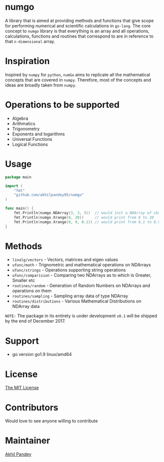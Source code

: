 # numgo
A library that is aimed at providing methods and functions that
give scope for performing numerical and scientific calculations
in `go-lang`. The core concept to `numgo` library is that everything
is an array and all operations, calculations, functions and routines
that correspond to are in reference to that `n-dimensional` array.

# Inspiration
Inspired by `numpy` for `python`, `numGo` aims to replicate all the
mathematical concepts that are covered in `numpy`. Therefore, most
of the concepts and ideas are broadly taken from `numpy`.

# Operations to be supported
- Algebra
- Arithmatics
- Trigonometry
- Exponents and logarithms
- Universal Functions
- Logical Functions

# Usage
```go
package main

import (
    "fmt"
    "github.com/akhilpandey95/numgo"
)

func main() {
    fmt.Println(numgo.NDArray(3, 3, 3))  // would init a NDArray of shape 3,3,3
    fmt.Println(numgo.Xrange(8, 20))     // would print from 8 to 20
    fmt.Println(numgo.Xrange(8, 9, 0.1)) // would print from 8.1 to 8.9
}
```

# Methods
- `linalg/vectors`         - Vectors, matrices and eigen values
- `ufunc/math`             - Trignometric and mathematical operations on NDArrays
- `ufunc/strings`          - Operations supporting string operations
- `ufunc/comparision`      - Comparing two NDArrays as to which is Greater, Smaller etc
- `routines/random`        - Generation of Random Numbers on NDArrays and operations on them
- `routines/sampling`      - Sampling array data of type NDArray
- `routines/distributions` - Various Mathematical Distributions on NDArray data

`NOTE:` The package in its entirety is under development `v0.1` will be shipped by the end of December 2017.

# Support
- go version go1.9 linux/amd64

# License
[The MIT License](https://github.com/akhilpandey95/numGo/blob/master/LICENSE)

# Contributors
Would love to see anyone willing to contribute

# Maintainer
[Akhil Pandey](https://github.com/akhilpandey95)
